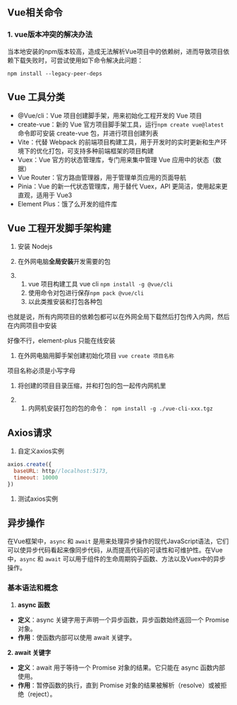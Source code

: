 ## Vue相关命令

### 1. vue版本冲突的解决办法

当本地安装的npm版本较高，造成无法解析Vue项目中的依赖树，进而导致项目依赖下载失败时，可尝试使用如下命令解决此问题：

```
npm install --legacy-peer-deps
```



## Vue 工具分类

- @Vue/cli：Vue 项目创建脚手架，用来初始化工程开发的 Vue 项目
- create-vue：新的 Vue 官方项目脚手架工具，运行`npm create vue@latest`命令即可安装 create-vue 包，并进行项目创建列表
- Vite：代替 Webpack 的前端项目构建工具，用于开发时的实时更新和生产环境下的优化打包，可支持多种前端框架的项目构建
- Vuex：Vue 官方的状态管理库，专门用来集中管理 Vue 应用中的状态（数据）
- Vue Router：官方路由管理器，用于管理单页应用的页面导航
- Pinia：Vue 的新一代状态管理库，用于替代 Vuex，API 更简洁，使用起来更直观，适用于 Vue3
- Element Plus：饿了么开发的组件库



## Vue 工程开发脚手架构建

1. 安装 Nodejs
2. 在外网电脑**全局安装**开发需要的包

1. 1. vue 项目构建工具 vue cli `npm install -g @vue/cli`
   2. 使用命令对包进行保存`npm pack @vue/cli`
   3. 以此类推安装和打包各种包

也就是说，所有内网项目的依赖包都可以在外网全局下载然后打包传入内网，然后在内网项目中安装

好像不行，element-plus 只能在线安装

1. 在外网电脑用脚手架创建初始化项目 `vue create 项目名称`

项目名称必须是小写字母

1. 将创建的项目目录压缩，并和打包的包一起传内网机里

1. 1. 内网机安装打包的包的命令：` npm install -g ./vue-cli-xxx.tgz`



## Axios请求

1. 自定义axios实例

```javascript
axios.create({
  baseURL: http//localhost:5173,
  timeout: 10000
})
```

1. 测试axios实例



## 异步操作

在Vue框架中，`async` 和 `await` 是用来处理异步操作的现代JavaScript语法，它们可以使异步代码看起来像同步代码，从而提高代码的可读性和可维护性。在Vue中，`async` 和 `await` 可以用于组件的生命周期钩子函数、方法以及Vuex中的异步操作。

### 基本语法和概念

1. **async 函数**

- **定义**：async 关键字用于声明一个异步函数，异步函数始终返回一个 Promise 对象。
- **作用**：使函数内部可以使用 await 关键字。

**2. await 关键字**

- **定义**：await 用于等待一个 Promise 对象的结果。它只能在 async 函数内部使用。
- **作用**：暂停函数的执行，直到 Promise 对象的结果被解析（resolve）或被拒绝（reject）。



